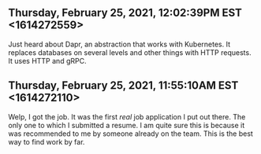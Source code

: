 ## Thursday, February 25, 2021, 12:02:39PM EST <1614272559>

Just heard about Dapr, an abstraction that works with Kubernetes. It
replaces databases on several levels and other things with HTTP
requests. It uses HTTP and gRPC.

## Thursday, February 25, 2021, 11:55:10AM EST <1614272110>

Welp, I got the job. It was the first *real* job application I put out
there. The only one to which I submitted a resume. I am quite sure this
is because it was recommended to me by someone already on the team. This
is the best way to find work by far.

